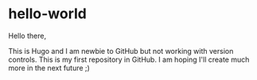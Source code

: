 # hello-world

Hello there,

This is Hugo and I am newbie to GitHub but not working with version controls.
This is my first repository in GitHub. I am hoping I'll create much more in the next future ;)

